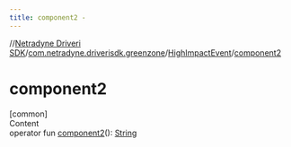 ```yaml
---
title: component2 -
---
```

//[Netradyne Driveri SDK](../../index.md)/[com.netradyne.driverisdk.greenzone](../index.md)/[HighImpactEvent](index.md)/[component2](component2.md)



# component2  
[common]  
Content  
operator fun [component2](component2.md)(): [String](https://kotlinlang.org/api/latest/jvm/stdlib/kotlin/-string/index.html)  



